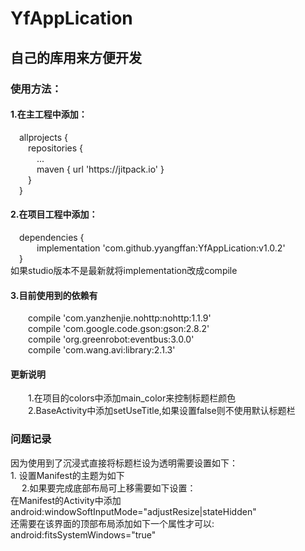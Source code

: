 # YfAppLication
<h2>自己的库用来方便开发</h2>
<h3>使用方法：</h3>
<h4>1.在主工程中添加：</h4>
&emsp;allprojects {<br>
&emsp;&emsp;repositories {<br>
&emsp;&emsp;&emsp;...<br>
&emsp;&emsp;&emsp;maven { url 'https://jitpack.io' }<br>
&emsp;&emsp;}<br>
&emsp;}<br>
<h4>2.在项目工程中添加：</h4>
&emsp;dependencies {<br>
&emsp;&emsp;&emsp;implementation 'com.github.yyangffan:YfAppLication:v1.0.2'<br>
&emsp;}<br>
如果studio版本不是最新就将implementation改成compile<br>
<h4>3.目前使用到的依赖有</h4>
&emsp;&emsp;compile 'com.yanzhenjie.nohttp:nohttp:1.1.9'<br>
&emsp;&emsp;compile 'com.google.code.gson:gson:2.8.2'<br>
&emsp;&emsp;compile 'org.greenrobot:eventbus:3.0.0'<br>
&emsp;&emsp;compile 'com.wang.avi:library:2.1.3'<br>
<h4>更新说明</h4>
&emsp;&emsp;1.在项目的colors中添加main_color来控制标题栏颜色<br>
&emsp;&emsp;2.BaseActivity中添加setUseTitle,如果设置false则不使用默认标题栏<br>


<h3>问题记录</h3>
因为使用到了沉浸式直接将标题栏设为透明需要设置如下：<br>
1. 设置Manifest的主题为如下<br>
&emsp;<style name="AppTheme" parent="Theme.AppCompat.Light.NoActionBar"><br>
&emsp;<!-- Customize your theme here. --><br>
&emsp;&emsp;""<item name="colorPrimary">@color/colorPrimary</item>""<br>
&emsp;&emsp;<item name="colorPrimaryDark">@color/colorPrimaryDark</item><br>
&emsp;&emsp;<item name="colorAccent">@color/colorAccent</item><br>
&emsp;&emsp;<item name="android:windowTranslucentStatus">true</item><br>
&emsp;</style>
2.如果要完成底部布局可上移需要如下设置：<br>
在Manifest的Activity中添加<br>
android:windowSoftInputMode="adjustResize|stateHidden"<br>
还需要在该界面的顶部布局添加如下一个属性才可以:<br>
android:fitsSystemWindows="true"<br>


